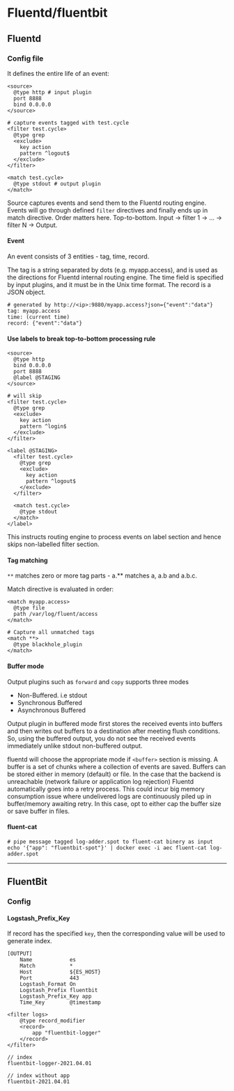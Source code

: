 # Fluentd/fluentbit

## Fluentd

### Config file

It defines the entire life of an event:

```config
<source>
  @type http # input plugin
  port 8888
  bind 0.0.0.0
</source>

# capture events tagged with test.cycle
<filter test.cycle>
  @type grep
  <exclude>
    key action
    pattern ^logout$
  </exclude>
</filter>

<match test.cycle>
  @type stdout # output plugin
</match>
```

Source captures events and send them to the Fluentd routing engine. Events will go through defined `filter` directives and finally ends up in match directive. Order matters here. Top-to-bottom. Input -> filter 1 -> ... -> filter N -> Output.

#### Event
An event consists of 3 entities - tag, time, record.

The tag is a string separated by dots (e.g. myapp.access), and is used as the directions for Fluentd internal routing engine. The time field is specified by input plugins, and it must be in the Unix time format. The record is a JSON object.

```
# generated by http://<ip>:9880/myapp.access?json={"event":"data"}
tag: myapp.access
time: (current time)
record: {"event":"data"}
```

#### Use labels to break top-to-bottom processing rule

```config
<source>
  @type http
  bind 0.0.0.0
  port 8888
  @label @STAGING
</source>

# will skip
<filter test.cycle>
  @type grep
  <exclude>
    key action
    pattern ^login$
  </exclude>
</filter>

<label @STAGING>
  <filter test.cycle>
    @type grep
    <exclude>
      key action
      pattern ^logout$
    </exclude>
  </filter>

  <match test.cycle>
    @type stdout
  </match>
</label>
```

This instructs routing engine to process events on label section and hence skips non-labelled filter section.

#### Tag matching

`**` matches zero or more tag parts - a.** matches a, a.b and a.b.c.

Match directive is evaluated in order:

```
<match myapp.access>
  @type file
  path /var/log/fluent/access
</match>

# Capture all unmatched tags
<match **>
  @type blackhole_plugin
</match>
```

#### Buffer mode

Output plugins such as `forward` and `copy` supports three modes

- Non-Buffered. i.e stdout
- Synchronous Buffered
- Asynchronous Buffered

Output plugin in buffered mode first stores the received events into buffers and then writes out buffers to a destination after meeting flush conditions. So, using the buffered output, you do not see the received events immediately unlike stdout non-buffered output.

fluentd will choose the appropriate mode if `<buffer>` section is missing. A buffer is a set of chunks where a collection of events are saved. Buffers can be
stored either in memory (default) or file. In the case that the backend is unreachable (network failure or application log rejection) Fluentd automatically goes into a retry process. This could incur big memory consumption issue where undelivered logs are continuously piled up in buffer/memory awaiting retry. In this case, opt to either cap the buffer size or save buffer in files.

#### fluent-cat

```shell
# pipe message tagged log-adder.spot to fluent-cat binery as input
echo '{"app": "fluentbit-spot"}' | docker exec -i aec fluent-cat log-adder.spot
```

---

## FluentBit

### Config

#### Logstash_Prefix_Key

If record has the specified `key`, then the corresponding value will be used to generate index.

```
[OUTPUT]
    Name            es
    Match           *
    Host            ${ES_HOST}
    Port            443
    Logstash_Format On
    Logstash_Prefix fluentbit
    Logstash_Prefix_Key app
    Time_Key        @timestamp

<filter logs>
    @type record_modifier
    <record>
        app "fluentbit-logger"
    </record>
</filter>

// index
fluentbit-logger-2021.04.01

// index without app
fluentbit-2021.04.01
```
